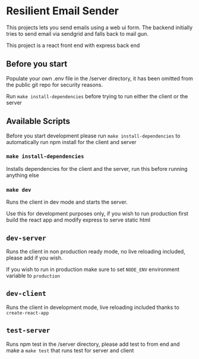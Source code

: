 # Resilient Email Sender

This projects lets you send emails using a web ui form.
The backend initially tries to send email via sendgrid and falls back to mail gun.

This project is a react front end with express back end

## Before you start
Populate your own .env file in the /server directory, it has been omitted from the public git repo for security reasons.

Run `make install-dependencies` before trying to run either the client or the server

## Available Scripts

Before you start development please run `make install-dependencies` to automatically run npm install for the client and server

### `make install-dependencies`
Installs dependencies for the client and the server, run this before running anything else

### `make dev` 

Runs the client in dev mode and starts the server.

Use this for development purposes only, if you wish to run production first build the react app and modify express to serve static html

## `dev-server`

Runs the client in non production ready mode, no live reloading included, please add if you wish.

If you wish to run in production make sure to set `NODE_ENV` environment variable to `production`

## `dev-client`

Runs the client in development mode, live reloading included thanks to `create-react-app`

## `test-server`

Runs npm test in the /server directory, please add test to from end and make a `make test` that runs test for server and client